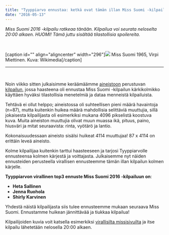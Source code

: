 ```yaml
---
title: "Tyyppiarvo ennustaa: ketkä ovat tämän illan Miss Suomi -kilpailun kärkikolmikko?"
date: "2016-05-13"
---
```


_Miss Suomi 2016 -kilpailu ratkeaa tänään. Kilpailua voi seurata neloselta 20:00 alkaen. HUOMI! Tämä juttu sisältää tilastollisia spoilereita._

 

\[caption id="" align="aligncenter" width="296"\]![](https://upload.wikimedia.org/wikipedia/commons/3/35/Miss_Suomi_1965,_Virpi_Miettinen.jpg) Miss Suomi 1965, Virpi Miettinen. Kuva: Wikimedia\[/caption\]

* * *

 

Noin viikko sitten julkaisimme keräämäämme [aineistoon](https://drive.google.com/folderview?id=0B-GJVgrXR1vqNVc3ZkJFVHZMSVU&usp=sharing) perustuvan [kilpailun](http://tyyppiarvo.com/2016/05/tyyppiarvon-suuri-missihaaste-ennusta-vuoden-2016-voittajat/), jossa haasteena oli ennustaa Miss Suomi -kilpailun kärkikolmikko käyttäen hyväksi tilastollisia menetelmiä ja dataa menneistä kilpailuista.

Tehtävä ei ollut helppo; aineistossa oli suhteellisen pieni määrä havaintoja (n=87), mutta kuitenkin huikea määrä mahdollisia selittäviä muuttujia, sillä jokaisesta kilpailijasta oli esimerkiksi mukana 4096 pikselistä koostuva kuva. Muita aineiston muuttujia olivat muun muassa ikä, pituus, paino, hiusväri ja mitat seuraavista: rinta, vyötärö ja lantio.

Kokonaisuudessaan aineisto sisälsi huikeat 4114 muuttujaa! 87 x 4114 on erittäin leveä aineisto.

Kolme kilpailijaa kuitenkin tarttui haasteeseen ja tarjosi Tyyppiarvolle ennusteensa kolmen kärjestä ja voittajasta. Julkaisemme nyt näiden ennusteiden perusteella virallisen ennusteemme tämän illan kilpailun kolmen kärjelle.

**Tyyppiarvon virallinen top3 ennuste Miss Suomi 2016 -kilpailuun on**:

- **Heta Sallinen**
- **Jenna Ruohola**
- **Shirly Karvinen**

Yhdestä näistä kilpailijasta siis tulee ennusteemme mukaan seuraava Miss Suomi. Ennustamme huikean jännittävää ja tiukkaa kilpailua!

Kilpailijoiden kuvia voit katsella esimerkiksi [virallisilta missisivuilta](http://www.misssuomi.fi/) ja itse kilpailu lähetetään nelosella 20:00 alkaen.
